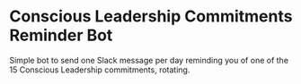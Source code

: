 # Conscious Leadership Commitments Reminder Bot

Simple bot to send one Slack message per day reminding you of one of the 15 Conscious Leadership commitments, rotating.
